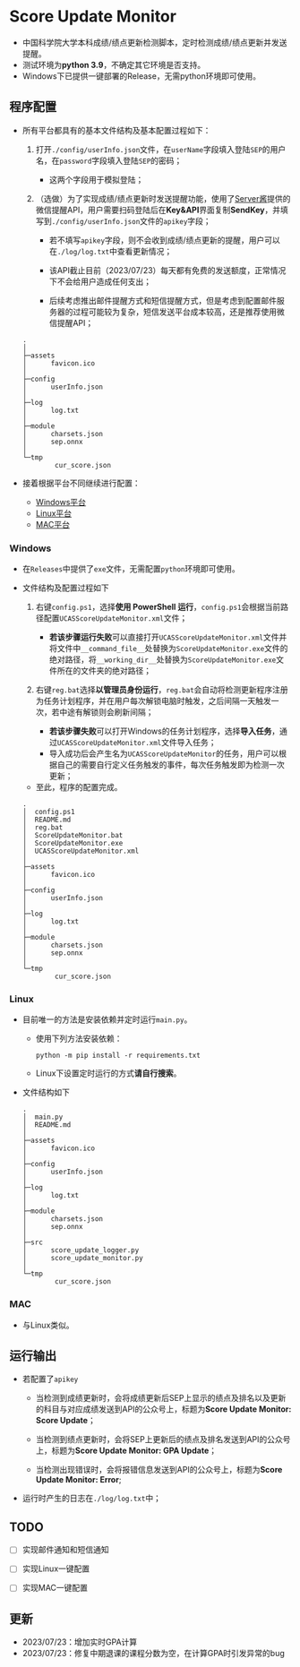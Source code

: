 # Score Update Monitor
- 中国科学院大学本科成绩/绩点更新检测脚本，定时检测成绩/绩点更新并发送提醒。
- 测试环境为**python 3.9**，不确定其它环境是否支持。
- Windows下已提供一键部署的Release，无需python环境即可使用。



## 程序配置

- 所有平台都具有的基本文件结构及基本配置过程如下：

  1. 打开`./config/userInfo.json`文件，在`userName`字段填入登陆`SEP`的用户名，在`password`字段填入登陆`SEP`的密码；

     - 这两个字段用于模拟登陆；

  2. （选做）为了实现成绩/绩点更新时发送提醒功能，使用了[Server酱](https://sct.ftqq.com/)提供的微信提醒API，用户需要扫码登陆后在**Key&API**界面复制**SendKey**，并填写到`./config/userInfo.json`文件的`apikey`字段；

     - 若不填写`apikey`字段，则不会收到成绩/绩点更新的提醒，用户可以在`./log/log.txt`中查看更新情况；
     - 该API截止目前（2023/07/23）每天都有免费的发送额度，正常情况下不会给用户造成任何支出；

     - 后续考虑推出邮件提醒方式和短信提醒方式，但是考虑到配置邮件服务器的过程可能较为复杂，短信发送平台成本较高，还是推荐使用微信提醒API；

  ```
  .
  │
  ├─assets
  │      favicon.ico
  │
  ├─config
  │      userInfo.json
  │
  ├─log
  │      log.txt
  │
  ├─module
  │      charsets.json
  │      sep.onnx
  │
  └─tmp
          cur_score.json
  ```

- 接着根据平台不同继续进行配置：

  - [Windows平台](#windows)
  - [Linux平台](#linux)
  - [MAC平台](#mac)

  

### Windows

- 在`Releases`中提供了`exe`文件，无需配置`python`环境即可使用。

- 文件结构及配置过程如下

  1. 右键`config.ps1`，选择**使用 PowerShell 运行**，`config.ps1`会根据当前路径配置`UCASScoreUpdateMonitor.xml`文件；
     - **若该步骤运行失败**可以直接打开`UCASScoreUpdateMonitor.xml`文件并将文件中`__command_file__`处替换为`ScoreUpdateMonitor.exe`文件的绝对路径，将`__working_dir__`处替换为`ScoreUpdateMonitor.exe`文件所在的文件夹的绝对路径；

  2. 右键`reg.bat`选择**以管理员身份运行**，`reg.bat`会自动将检测更新程序注册为任务计划程序，并在用户每次解锁电脑时触发，之后间隔一天触发一次，若中途有解锁则会刷新间隔；
     - **若该步骤失败**可以打开Windows的任务计划程序，选择**导入任务**，通过`UCASScoreUpdateMonitor.xml`文件导入任务；
     - 导入成功后会产生名为`UCASScoreUpdateMonitor`的任务，用户可以根据自己的需要自行定义任务触发的事件，每次任务触发即为检测一次更新；

  - 至此，程序的配置完成。

  ```
  .
  │  config.ps1
  │  README.md
  │  reg.bat
  │  ScoreUpdateMonitor.bat
  │  ScoreUpdateMonitor.exe
  │  UCASScoreUpdateMonitor.xml
  │
  ├─assets
  │      favicon.ico
  │
  ├─config
  │      userInfo.json
  │
  ├─log
  │      log.txt
  │
  ├─module
  │      charsets.json
  │      sep.onnx
  │
  └─tmp
          cur_score.json
  ```



###  Linux

- 目前唯一的方法是安装依赖并定时运行`main.py`。

  - 使用下列方法安装依赖：

    ```shell
    python -m pip install -r requirements.txt
    ```

  - Linux下设置定时运行的方式**请自行搜索**。

- 文件结构如下

  ```
  .
  │  main.py
  │  README.md
  │
  ├─assets
  │      favicon.ico
  │
  ├─config
  │      userInfo.json
  │
  ├─log
  │      log.txt
  │
  ├─module
  │      charsets.json
  │      sep.onnx
  │
  ├─src
  │      score_update_logger.py
  │      score_update_monitor.py
  │
  └─tmp
          cur_score.json
  ```

  

### MAC

- 与Linux类似。



## 运行输出

- 若配置了`apikey`

  - 当检测到成绩更新时，会将成绩更新后SEP上显示的绩点及排名以及更新的科目与对应成绩发送到API的公众号上，标题为**Score Update Monitor: Score Update**；

  - 当检测到绩点更新时，会将SEP上更新后的绩点及排名发送到API的公众号上，标题为**Score Update Monitor: GPA Update**；
  - 当检测出现错误时，会将报错信息发送到API的公众号上，标题为**Score Update Monitor: Error**;

- 运行时产生的日志在`./log/log.txt`中；



## TODO

- [ ] 实现邮件通知和短信通知
- [ ] 实现Linux一键配置
- [ ] 实现MAC一键配置



## 更新

- 2023/07/23：增加实时GPA计算
- 2023/07/23：修复中期退课的课程分数为空，在计算GPA时引发异常的bug